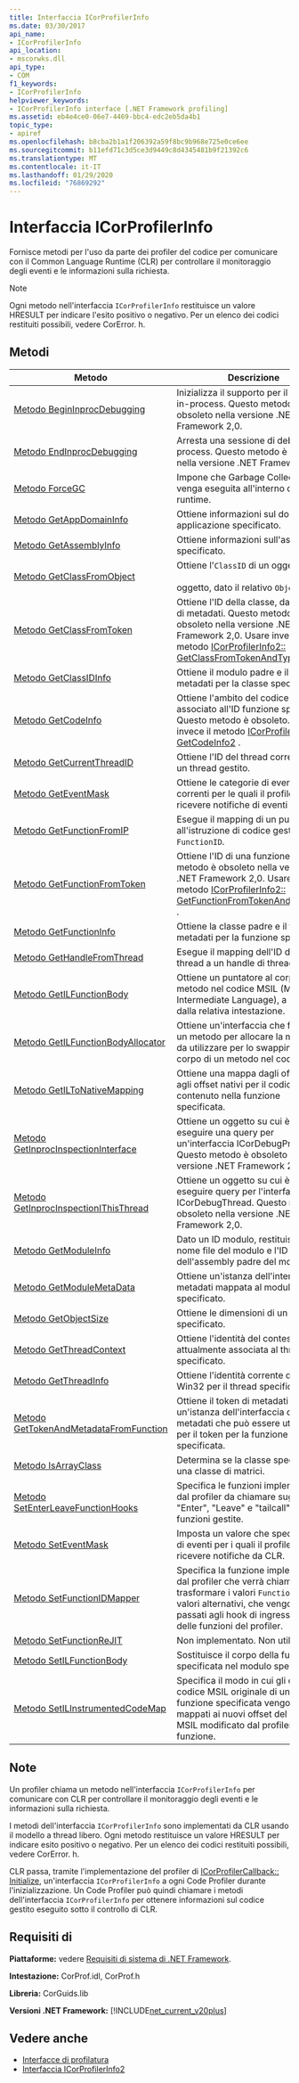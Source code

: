 ```yaml
---
title: Interfaccia ICorProfilerInfo
ms.date: 03/30/2017
api_name:
- ICorProfilerInfo
api_location:
- mscorwks.dll
api_type:
- COM
f1_keywords:
- ICorProfilerInfo
helpviewer_keywords:
- ICorProfilerInfo interface [.NET Framework profiling]
ms.assetid: eb4e4ce0-06e7-4469-bbc4-edc2eb5da4b1
topic_type:
- apiref
ms.openlocfilehash: b8cba2b1a1f206392a59f8bc9b968e725e0ce6ee
ms.sourcegitcommit: b11efd71c3d5ce3d9449c8d4345481b9f21392c6
ms.translationtype: MT
ms.contentlocale: it-IT
ms.lasthandoff: 01/29/2020
ms.locfileid: "76869292"
---
```

# <a name="icorprofilerinfo-interface"></a>Interfaccia ICorProfilerInfo
Fornisce metodi per l'uso da parte dei profiler del codice per comunicare con il Common Language Runtime (CLR) per controllare il monitoraggio degli eventi e le informazioni sulla richiesta.  
  
> [!NOTE]
> Ogni metodo nell'interfaccia `ICorProfilerInfo` restituisce un valore HRESULT per indicare l'esito positivo o negativo. Per un elenco dei codici restituiti possibili, vedere CorError. h.  
  
## <a name="methods"></a>Metodi  
  
|Metodo|Descrizione|  
|------------|-----------------|  
|[Metodo BeginInprocDebugging](icorprofilerinfo-begininprocdebugging-method.md)|Inizializza il supporto per il debug in-process. Questo metodo è obsoleto nella versione .NET Framework 2,0.|  
|[Metodo EndInprocDebugging](icorprofilerinfo-endinprocdebugging-method.md)|Arresta una sessione di debug in-process. Questo metodo è obsoleto nella versione .NET Framework 2,0.|  
|[Metodo ForceGC](icorprofilerinfo-forcegc-method.md)|Impone che Garbage Collection venga eseguita all'interno del runtime.|  
|[Metodo GetAppDomainInfo](icorprofilerinfo-getappdomaininfo-method.md)|Ottiene informazioni sul dominio applicazione specificato.|  
|[Metodo GetAssemblyInfo](icorprofilerinfo-getassemblyinfo-method.md)|Ottiene informazioni sull'assembly specificato.|  
|[Metodo GetClassFromObject](icorprofilerinfo-getclassfromobject-method.md)|Ottiene l'`ClassID` di un oggetto<br /><br /> oggetto, dato il relativo `ObjectID`.|  
|[Metodo GetClassFromToken](icorprofilerinfo-getclassfromtoken-method.md)|Ottiene l'ID della classe, dato il token di metadati. Questo metodo è obsoleto nella versione .NET Framework 2,0. Usare invece il metodo [ICorProfilerInfo2:: GetClassFromTokenAndTypeArgs](icorprofilerinfo2-getclassfromtokenandtypeargs-method.md) .|  
|[Metodo GetClassIDInfo](icorprofilerinfo-getclassidinfo-method.md)|Ottiene il modulo padre e il token di metadati per la classe specificata.|  
|[Metodo GetCodeInfo](icorprofilerinfo-getcodeinfo-method.md)|Ottiene l'ambito del codice nativo associato all'ID funzione specificato. Questo metodo è obsoleto. Usare invece il metodo [ICorProfilerInfo2:: GetCodeInfo2](icorprofilerinfo2-getcodeinfo2-method.md) .|  
|[Metodo GetCurrentThreadID](icorprofilerinfo-getcurrentthreadid-method.md)|Ottiene l'ID del thread corrente, se è un thread gestito.|  
|[Metodo GetEventMask](icorprofilerinfo-geteventmask-method.md)|Ottiene le categorie di eventi correnti per le quali il profiler vuole ricevere notifiche di eventi da CLR.|  
|[Metodo GetFunctionFromIP](icorprofilerinfo-getfunctionfromip-method.md)|Esegue il mapping di un puntatore all'istruzione di codice gestito a una `FunctionID`.|  
|[Metodo GetFunctionFromToken](icorprofilerinfo-getfunctionfromtoken-method.md)|Ottiene l'ID di una funzione. Questo metodo è obsoleto nella versione .NET Framework 2,0. Usare invece il metodo [ICorProfilerInfo2:: GetFunctionFromTokenAndTypeArgs](icorprofilerinfo2-getfunctionfromtokenandtypeargs-method.md) .|  
|[Metodo GetFunctionInfo](icorprofilerinfo-getfunctioninfo-method.md)|Ottiene la classe padre e il token di metadati per la funzione specificata.|  
|[Metodo GetHandleFromThread](icorprofilerinfo-gethandlefromthread-method.md)|Esegue il mapping dell'ID di un thread a un handle di thread Win32.|  
|[Metodo GetILFunctionBody](icorprofilerinfo-getilfunctionbody-method.md)|Ottiene un puntatore al corpo di un metodo nel codice MSIL (Microsoft Intermediate Language), a partire dalla relativa intestazione.|  
|[Metodo GetILFunctionBodyAllocator](icorprofilerinfo-getilfunctionbodyallocator-method.md)|Ottiene un'interfaccia che fornisce un metodo per allocare la memoria da utilizzare per lo swapping del corpo di un metodo nel codice MSIL.|  
|[Metodo GetILToNativeMapping](icorprofilerinfo-getiltonativemapping-method.md)|Ottiene una mappa dagli offset MSIL agli offset nativi per il codice contenuto nella funzione specificata.|  
|[Metodo GetInprocInspectionInterface](icorprofilerinfo-getinprocinspectioninterface-method.md)|Ottiene un oggetto su cui è possibile eseguire una query per un'interfaccia ICorDebugProcess. Questo metodo è obsoleto nella versione .NET Framework 2,0.|  
|[Metodo GetInprocInspectionIThisThread](icorprofilerinfo-getinprocinspectionithisthread-method.md)|Ottiene un oggetto su cui è possibile eseguire query per l'interfaccia ICorDebugThread. Questo metodo è obsoleto nella versione .NET Framework 2,0.|  
|[Metodo GetModuleInfo](icorprofilerinfo-getmoduleinfo-method.md)|Dato un ID modulo, restituisce il nome file del modulo e l'ID dell'assembly padre del modulo.|  
|[Metodo GetModuleMetaData](icorprofilerinfo-getmodulemetadata-method.md)|Ottiene un'istanza dell'interfaccia di metadati mappata al modulo specificato.|  
|[Metodo GetObjectSize](icorprofilerinfo-getobjectsize-method.md)|Ottiene le dimensioni di un oggetto specificato.|  
|[Metodo GetThreadContext](icorprofilerinfo-getthreadcontext-method.md)|Ottiene l'identità del contesto attualmente associata al thread specificato.|  
|[Metodo GetThreadInfo](icorprofilerinfo-getthreadinfo-method.md)|Ottiene l'identità corrente del thread Win32 per il thread specificato.|  
|[Metodo GetTokenAndMetadataFromFunction](icorprofilerinfo-gettokenandmetadatafromfunction-method.md)|Ottiene il token di metadati e un'istanza dell'interfaccia di metadati che può essere utilizzata per il token per la funzione specificata.|  
|[Metodo IsArrayClass](icorprofilerinfo-isarrayclass-method.md)|Determina se la classe specificata è una classe di matrici.|  
|[Metodo SetEnterLeaveFunctionHooks](icorprofilerinfo-setenterleavefunctionhooks-method.md)|Specifica le funzioni implementate dal profiler da chiamare sugli hook "Enter", "Leave" e "tailcall" delle funzioni gestite.|  
|[Metodo SetEventMask](icorprofilerinfo-seteventmask-method.md)|Imposta un valore che specifica i tipi di eventi per i quali il profiler vuole ricevere notifiche da CLR.|  
|[Metodo SetFunctionIDMapper](icorprofilerinfo-setfunctionidmapper-method.md)|Specifica la funzione implementata dal profiler che verrà chiamata per trasformare i valori `FunctionID` in valori alternativi, che vengono passati agli hook di ingresso/uscita delle funzioni del profiler.|  
|[Metodo SetFunctionReJIT](icorprofilerinfo-setfunctionrejit-method.md)|Non implementato. Non utilizzare.|  
|[Metodo SetILFunctionBody](icorprofilerinfo-setilfunctionbody-method.md)|Sostituisce il corpo della funzione specificata nel modulo specificato.|  
|[Metodo SetILInstrumentedCodeMap](icorprofilerinfo-setilinstrumentedcodemap-method.md)|Specifica il modo in cui gli offset del codice MSIL originale di una funzione specificata vengono mappati ai nuovi offset del codice MSIL modificato dal profiler della funzione.|  
  
## <a name="remarks"></a>Note  
 Un profiler chiama un metodo nell'interfaccia `ICorProfilerInfo` per comunicare con CLR per controllare il monitoraggio degli eventi e le informazioni sulla richiesta.  
  
 I metodi dell'interfaccia `ICorProfilerInfo` sono implementati da CLR usando il modello a thread libero. Ogni metodo restituisce un valore HRESULT per indicare esito positivo o negativo. Per un elenco dei codici restituiti possibili, vedere CorError. h.  
  
 CLR passa, tramite l'implementazione del profiler di [ICorProfilerCallback:: Initialize](icorprofilercallback-initialize-method.md), un'interfaccia `ICorProfilerInfo` a ogni Code Profiler durante l'inizializzazione. Un Code Profiler può quindi chiamare i metodi dell'interfaccia `ICorProfilerInfo` per ottenere informazioni sul codice gestito eseguito sotto il controllo di CLR.  
  
## <a name="requirements"></a>Requisiti di  
 **Piattaforme:** vedere [Requisiti di sistema di .NET Framework](../../../../docs/framework/get-started/system-requirements.md).  
  
 **Intestazione:** CorProf.idl, CorProf.h  
  
 **Libreria:** CorGuids.lib  
  
 **Versioni .NET Framework:** [!INCLUDE[net_current_v20plus](../../../../includes/net-current-v20plus-md.md)]  
  
## <a name="see-also"></a>Vedere anche

- [Interfacce di profilatura](profiling-interfaces.md)
- [Interfaccia ICorProfilerInfo2](icorprofilerinfo2-interface.md)
